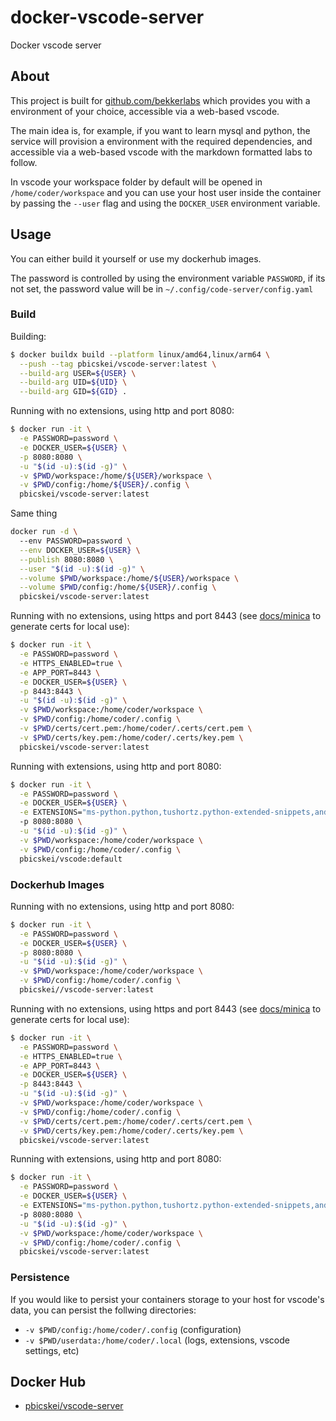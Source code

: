 # docker-vscode-server

Docker vscode server

## About

This project is built for [github.com/bekkerlabs](https://github.com/bekkerlabs) which provides you with a environment of your choice, accessible via a web-based vscode.

The main idea is, for example, if you want to learn mysql and python, the service will provision a environment with the required dependencies, and accessible via a web-based vscode with the markdown formatted labs to follow.

In vscode your workspace folder by default will be opened in `/home/coder/workspace` and you can use your host user inside the container by passing the `--user` flag and using the `DOCKER_USER` environment variable.

## Usage

You can either build it yourself or use my dockerhub images.

The password is controlled by using the environment variable `PASSWORD`, if its not set, the password value will be in `~/.config/code-server/config.yaml`

### Build

Building:

```bash
$ docker buildx build --platform linux/amd64,linux/arm64 \
  --push --tag pbicskei/vscode-server:latest \
  --build-arg USER=${USER} \
  --build-arg UID=${UID} \
  --build-arg GID=${GID} .
```

Running with no extensions, using http and port 8080:

```bash
$ docker run -it \
  -e PASSWORD=password \
  -e DOCKER_USER=${USER} \
  -p 8080:8080 \
  -u "$(id -u):$(id -g)" \
  -v $PWD/workspace:/home/${USER}/workspace \
  -v $PWD/config:/home/${USER}/.config \
  pbicskei/vscode-server:latest
```

Same thing

```bash
docker run -d \                     
  --env PASSWORD=password \
  --env DOCKER_USER=${USER} \
  --publish 8080:8080 \
  --user "$(id -u):$(id -g)" \
  --volume $PWD/workspace:/home/${USER}/workspace \
  --volume $PWD/config:/home/${USER}/.config \
  pbicskei/vscode-server:latest
  ```

Running with no extensions, using https and port 8443 (see [docs/minica](https://github.com/pbicskei/docker-vscode-server/blob/main/docs/minica.md) to generate certs for local use):

```bash
$ docker run -it \
  -e PASSWORD=password \
  -e HTTPS_ENABLED=true \
  -e APP_PORT=8443 \
  -e DOCKER_USER=${USER} \
  -p 8443:8443 \
  -u "$(id -u):$(id -g)" \
  -v $PWD/workspace:/home/coder/workspace \
  -v $PWD/config:/home/coder/.config \
  -v $PWD/certs/cert.pem:/home/coder/.certs/cert.pem \
  -v $PWD/certs/key.pem:/home/coder/.certs/key.pem \
  pbicskei/vscode-server:latest
```

Running with extensions, using http and port 8080:

```bash
$ docker run -it \
  -e PASSWORD=password \
  -e DOCKER_USER=${USER} \
  -e EXTENSIONS="ms-python.python,tushortz.python-extended-snippets,andyyaldoo.vscode-json,golang.go,redhat.vscode-yaml,vscode-icons-team.vscode-icons"
  -p 8080:8080 \
  -u "$(id -u):$(id -g)" \
  -v $PWD/workspace:/home/coder/workspace \
  -v $PWD/config:/home/coder/.config \
  pbicskei/vscode:default
```

### Dockerhub Images

Running with no extensions, using http and port 8080:

```bash
$ docker run -it \
  -e PASSWORD=password \
  -e DOCKER_USER=${USER} \
  -p 8080:8080 \
  -u "$(id -u):$(id -g)" \
  -v $PWD/workspace:/home/coder/workspace \
  -v $PWD/config:/home/coder/.config \
  pbicskei//vscode-server:latest
```

Running with no extensions, using https and port 8443 (see [docs/minica](https://github.com/pbicskei/docker-vscode-server/blob/main/docs/minica.md) to generate certs for local use):

```bash
$ docker run -it \
  -e PASSWORD=password \
  -e HTTPS_ENABLED=true \
  -e APP_PORT=8443 \
  -e DOCKER_USER=${USER} \
  -p 8443:8443 \
  -u "$(id -u):$(id -g)" \
  -v $PWD/workspace:/home/coder/workspace \
  -v $PWD/config:/home/coder/.config \
  -v $PWD/certs/cert.pem:/home/coder/.certs/cert.pem \
  -v $PWD/certs/key.pem:/home/coder/.certs/key.pem \
  pbicskei/vscode-server:latest
```

Running with extensions, using http and port 8080:

```bash
$ docker run -it \
  -e PASSWORD=password \
  -e DOCKER_USER=${USER} \
  -e EXTENSIONS="ms-python.python,tushortz.python-extended-snippets,andyyaldoo.vscode-json,golang.go,redhat.vscode-yaml,vscode-icons-team.vscode-icons"
  -p 8080:8080 \
  -u "$(id -u):$(id -g)" \
  -v $PWD/workspace:/home/coder/workspace \
  -v $PWD/config:/home/coder/.config \
  pbicskei/vscode-server:latest
```

### Persistence 

If you would like to persist your containers storage to your host for vscode's data, you can persist the follwing directories:

* `-v $PWD/config:/home/coder/.config` (configuration)
* `-v $PWD/userdata:/home/coder/.local` (logs, extensions, vscode settings, etc)

## Docker Hub

- [pbicskei/vscode-server](https://hub.docker.com/r/pbicskei/vscode-server)
